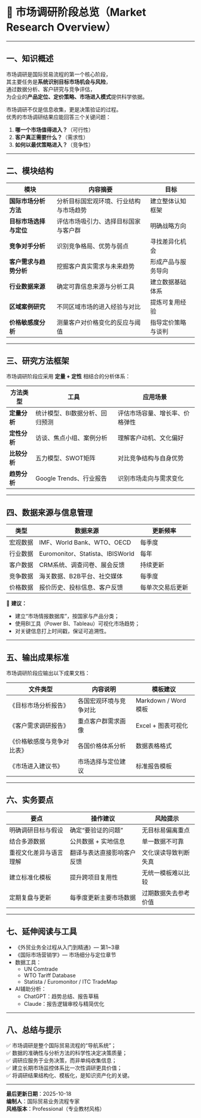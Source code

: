 # 🧭 市场调研阶段总览（Market Research Overview）

---

## 一、知识概述

市场调研是国际贸易流程的第一个核心阶段，  
其主要任务是**系统识别目标市场机会与风险**，  
通过数据分析、客户研究与竞争评估，  
为企业的**产品定位、定价策略、市场进入模式**提供科学依据。

市场调研不仅是信息收集，更是决策验证的过程。  
优秀的市场调研结果应能回答三个关键问题：
1. **哪一个市场值得进入？**（可行性）
2. **客户真正需要什么？**（需求性）
3. **如何以最优策略进入？**（竞争性）

---

## 二、模块结构

| 模块 | 内容摘要 | 目标 |
|------|------------|------|
| **国际市场分析方法** | 分析目标国宏观环境、行业结构与市场趋势 | 建立整体认知框架 |
| **目标市场选择与定位** | 评估市场吸引力、选择目标国家与客户群 | 明确战略方向 |
| **竞争对手分析** | 识别竞争格局、优势与弱点 | 寻找差异化机会 |
| **客户需求与趋势分析** | 挖掘客户真实需求与未来趋势 | 形成产品与服务导向 |
| **行业数据来源** | 确定可靠信息来源与分析工具 | 建立数据基础体系 |
| **区域案例研究** | 不同区域市场的进入经验与对比 | 提炼可复用经验 |
| **价格敏感度分析** | 测量客户对价格变化的反应与阈值 | 指导定价策略与谈判 |

---

## 三、研究方法框架

市场调研阶段应采用 **定量 + 定性** 相结合的分析体系：

| 方法类型 | 工具 | 应用场景 |
|-----------|------|-----------|
| **定量分析** | 统计模型、BI数据分析、回归预测 | 评估市场容量、增长率、价格弹性 |
| **定性分析** | 访谈、焦点小组、案例分析 | 理解客户动机、文化偏好 |
| **比较分析** | 五力模型、SWOT矩阵 | 对比竞争结构与自身优势 |
| **趋势分析** | Google Trends、行业报告 | 识别市场走向与需求变化 |

---

## 四、数据来源与信息管理

| 类型 | 数据来源 | 更新频率 |
|------|------------|------------|
| 宏观数据 | IMF、World Bank、WTO、OECD | 每季度 |
| 行业数据 | Euromonitor、Statista、IBISWorld | 每年 |
| 客户数据 | CRM系统、调查问卷、展会反馈 | 持续更新 |
| 竞争数据 | 海关数据、B2B平台、社交媒体 | 每季度 |
| 价格数据 | 报价历史、投标信息、客户反馈 | 每单次交易后更新 |

🔹 **建议：**
- 建立“市场情报数据库”，按国家与产品分类；
- 使用BI工具（Power BI、Tableau）可视化市场趋势；
- 对关键信息打上时间戳，保证可追溯性。

---

## 五、输出成果标准

市场调研阶段应输出以下成果文档：

| 文件类型 | 内容说明 | 模板建议 |
|-----------|------------|------------|
| 《目标市场分析报告》 | 各国宏观环境与竞争对比 | Markdown / Word 模板 |
| 《客户需求调研报告》 | 重点客户群需求画像 | Excel + 图表可视化 |
| 《价格敏感度与竞争对比表》 | 各国价格体系分析 | 数据表格格式 |
| 《市场进入建议书》 | 市场选择与定位建议 | 标准报告模板 |

---

## 六、实务要点

| 要点 | 操作建议 | 风险提示 |
|------|------------|-----------|
| 明确调研目标与假设 | 确定“要验证的问题” | 无目标易偏离重点 |
| 结合多源数据 | 公共数据 + 实地信息 | 单一数据不可靠 |
| 重视文化差异与语言理解 | 翻译与表达直接影响客户反馈 | 文化误读导致判断失真 |
| 建立标准化模板 | 提升跨项目复用性 | 无统一模板难以比较 |
| 定期复盘与更新 | 每季度更新主要市场数据 | 过期数据失去参考价值 |

---

## 七、延伸阅读与工具

- 《外贸业务全过程从入门到精通》— 第1~3章  
- 《国际市场营销学》— 市场细分与定位章节  
- 数据工具：
  - UN Comtrade  
  - WTO Tariff Database  
  - Statista / Euromonitor / ITC TradeMap  
- AI辅助分析：
  - ChatGPT：趋势总结、报告草稿
  - Claude：报告逻辑审校与精简优化

---

## 八、总结与提示

✅ 市场调研是整个国际贸易流程的“导航系统”；  
✅ 数据的准确性与分析方法的科学性决定决策质量；  
✅ 调研应服务于业务决策，而非单纯收集信息；  
✅ 建立长期市场监控体系比一次性调研更具价值；  
✅ 将调研结果结构化、模板化，是知识资产化的关键。

---

**最后更新日期**：2025-10-18  
**编制人**：国际贸易业务流程专家  
**风格版本**：Professional（专业教材风格）
